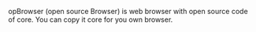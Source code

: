 opBrowser (open source Browser) is web browser with open source code of core.
You can copy it core for you own browser.
